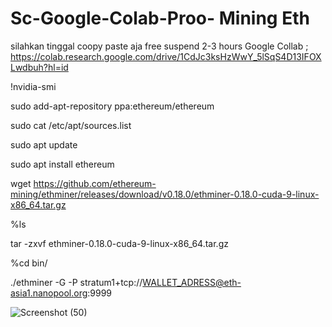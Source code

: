 # Sc-Google-Colab-Proo- Mining Eth 


silahkan tinggal coopy paste aja free suspend 2-3 hours
Google Collab ;
https://colab.research.google.com/drive/1CdJc3ksHzWwY_5lSqS4D13IFOXLwdbuh?hl=id

!nvidia-smi

sudo add-apt-repository ppa:ethereum/ethereum

sudo cat /etc/apt/sources.list

sudo apt update

sudo apt install ethereum

wget https://github.com/ethereum-mining/ethminer/releases/download/v0.18.0/ethminer-0.18.0-cuda-9-linux-x86_64.tar.gz

%ls

tar -zxvf ethminer-0.18.0-cuda-9-linux-x86_64.tar.gz

%cd bin/

./ethminer -G -P stratum1+tcp://WALLET_ADRESS@eth-asia1.nanopool.org:9999



![Screenshot (50)](https://user-images.githubusercontent.com/68672024/124404079-881c7800-dd63-11eb-9007-23c91693c327.png)
